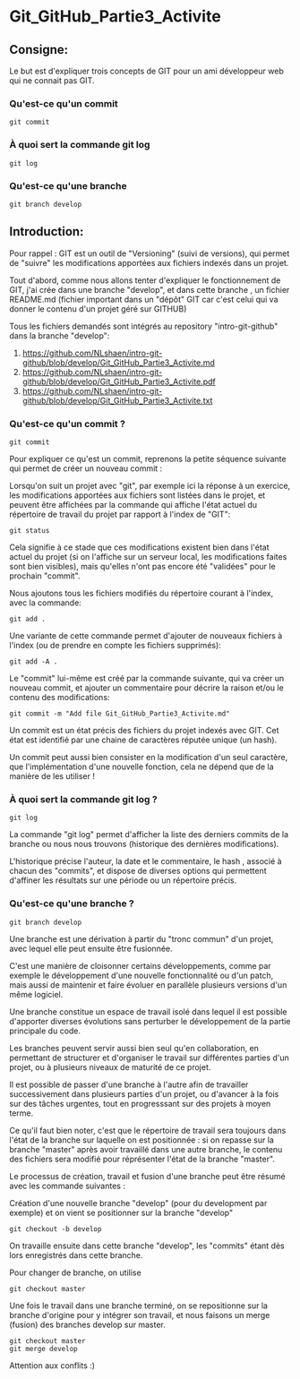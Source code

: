 # Git_GitHub_Partie3_Activite

## Consigne:

Le but est d'expliquer trois concepts de GIT pour un ami développeur web qui ne connait pas GIT.

### Qu'est-ce qu'un commit

    git commit

### À quoi sert la commande git log

    git log
    
### Qu'est-ce qu'une branche

    git branch develop

## Introduction:

Pour rappel : GIT est un outil de "Versioning" (suivi de versions), qui permet de "suivre" les modifications apportées aux fichiers indexés dans un projet.

Tout d'abord, comme nous allons tenter d'expliquer le fonctionnement de GIT, j'ai crée dans une branche "develop", et dans cette branche , un fichier README.md (fichier important dans un "dépôt" GIT car c'est celui qui va donner le contenu d'un projet géré sur GITHUB)

Tous les fichiers demandés sont intégrés au repository "intro-git-github" dans la branche "develop":

 1. https://github.com/NLshaen/intro-git-github/blob/develop/Git_GitHub_Partie3_Activite.md
 2. https://github.com/NLshaen/intro-git-github/blob/develop/Git_GitHub_Partie3_Activite.pdf
 3. https://github.com/NLshaen/intro-git-github/blob/develop/Git_GitHub_Partie3_Activite.txt

### Qu'est-ce qu'un commit ?

    git commit

Pour expliquer ce qu'est un commit, reprenons la petite séquence suivante qui permet de créer un nouveau commit :

Lorsqu'on suit un projet avec "git", par exemple ici la réponse à un exercice, les modifications apportées aux fichiers sont listées dans le projet, et peuvent être affichées par la commande qui affiche l'état actuel du répertoire de travail du projet par rapport à l'index de "GIT":

    git status
    
Cela signifie à ce stade que ces modifications existent bien dans l'état actuel du projet (si on l'affiche sur un serveur local, les modifications faites sont bien visibles), mais qu'elles n'ont pas encore été "validées" pour le prochain "commit".

Nous ajoutons tous les fichiers modifiés du répertoire courant à l'index, avec la commande:

    git add .
    
Une variante de cette commande permet d'ajouter de nouveaux fichiers à l'index (ou de prendre en compte les fichiers supprimés):

    git add -A .

Le "commit" lui-même est créé par la commande suivante, qui va créer un nouveau commit, et ajouter un commentaire pour décrire la raison et/ou le contenu des modifications:

    git commit -m "Add file Git_GitHub_Partie3_Activite.md"

Un commit est un état précis des fichiers du projet indexés avec GIT. Cet état est identifié par une chaine de caractères réputée unique (un hash).

Un commit peut aussi bien consister en la modification d'un seul caractère, que l'implémentation d'une nouvelle fonction, cela ne dépend que de la manière de les utiliser !

### À quoi sert la commande git log ?

    git log
    
La commande "git log" permet d'afficher la liste des derniers commits de la branche ou nous nous trouvons (historique des dernières modifications).

L'historique précise l'auteur, la date et le commentaire, le hash , associé à chacun des "commits", et dispose de diverses options qui permettent d'affiner les résultats sur une période ou un répertoire précis.

### Qu'est-ce qu'une branche ?

    git branch develop

Une branche est une dérivation à partir du "tronc commun" d'un projet, avec lequel elle peut ensuite être fusionnée.

C'est une manière de cloisonner certains développements, comme par exemple le développement d'une nouvelle fonctionnalité ou d'un patch, mais aussi de maintenir et faire évoluer en parallèle plusieurs versions d'un même logiciel.

Une branche constitue un espace de travail isolé dans lequel il est possible d'apporter diverses évolutions sans perturber le développement de la partie principale du code.

Les branches peuvent servir aussi bien seul qu'en collaboration, en permettant de structurer et d'organiser le travail sur différentes parties d'un projet, ou à plusieurs niveaux de maturité de ce projet.

Il est possible de passer d'une branche à l'autre afin de travailler successivement dans plusieurs parties d'un projet, ou d'avancer à la fois sur des tâches urgentes, tout en progresssant sur des projets à moyen terme.

Ce qu'il faut bien noter, c'est que le répertoire de travail sera toujours dans l'état de la branche sur laquelle on est positionnée : si on repasse sur la branche "master" après avoir travaillé dans une autre branche, le contenu des fichiers sera modifié pour réprésenter l'état de la branche "master".

Le processus de création, travail et fusion d'une branche peut être résumé avec les commande suivantes :

Création d'une nouvelle branche "develop" (pour du development par exemple) et on vient se positionner sur la branche "develop"

    git checkout -b develop

On travaille ensuite dans cette branche "develop", les "commits" étant dès lors enregistrés dans cette branche.

Pour changer de branche, on utilise

    git checkout master

Une fois le travail dans une branche terminé, on se repositionne sur la branche d'origine pour y intégrer son travail, et nous faisons
un merge (fusion) des branches develop sur master.

    git checkout master
    git merge develop

Attention aux conflits :)
